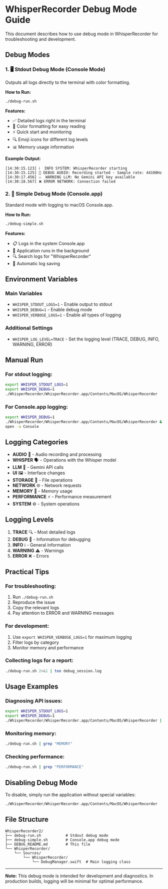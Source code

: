 # WhisperRecorder Debug Mode Guide

This document describes how to use debug mode in WhisperRecorder for troubleshooting and development.

## Debug Modes

### 1. 🖥️ Stdout Debug Mode (Console Mode)

Outputs all logs directly to the terminal with color formatting.

**How to Run:**

```bash
./debug-run.sh
```

**Features:**

- ✅ Detailed logs right in the terminal
- 🎨 Color formatting for easy reading
- ⚡ Quick start and monitoring
- 🔍 Emoji icons for different log levels
- 📊 Memory usage information

**Example Output:**

```
[14:30:15.123] ℹ️  INFO SYSTEM: WhisperRecorder starting
[14:30:15.125] 🐛 DEBUG AUDIO: Recording started - Sample rate: 44100Hz
[14:30:17.456] ⚠️  WARNING LLM: No Gemini API key available
[14:30:18.567] ❌ ERROR NETWORK: Connection failed
```

### 2. 📱 Simple Debug Mode (Console.app)

Standard mode with logging to macOS Console.app.

**How to Run:**

```bash
./debug-simple.sh
```

**Features:**

- 📋 Logs in the system Console.app
- 🔄 Application runs in the background
- 🔍 Search logs for "WhisperRecorder"
- 💾 Automatic log saving

## Environment Variables

### Main Variables

- `WHISPER_STDOUT_LOGS=1` - Enable output to stdout
- `WHISPER_DEBUG=1` - Enable debug mode
- `WHISPER_VERBOSE_LOGS=1` - Enable all types of logging

### Additional Settings

- `WHISPER_LOG_LEVEL=TRACE` - Set the logging level (TRACE, DEBUG, INFO, WARNING, ERROR)

## Manual Run

### For stdout logging:

```bash
export WHISPER_STDOUT_LOGS=1
export WHISPER_DEBUG=1
./WhisperRecorder/WhisperRecorder.app/Contents/MacOS/WhisperRecorder
```

### For Console.app logging:

```bash
export WHISPER_DEBUG=1
./WhisperRecorder/WhisperRecorder.app/Contents/MacOS/WhisperRecorder &
open -a Console
```

## Logging Categories

- **AUDIO** 🎵 - Audio recording and processing
- **WHISPER** 🗣️ - Operations with the Whisper model
- **LLM** 🤖 - Gemini API calls
- **UI** 🖼️ - Interface changes
- **STORAGE** 💾 - File operations
- **NETWORK** 🌐 - Network requests
- **MEMORY** 🧠 - Memory usage
- **PERFORMANCE** ⚡ - Performance measurement
- **SYSTEM** ⚙️ - System operations

## Logging Levels

1. **TRACE** 🔍 - Most detailed logs
2. **DEBUG** 🐛 - Information for debugging
3. **INFO** ℹ️ - General information
4. **WARNING** ⚠️ - Warnings
5. **ERROR** ❌ - Errors

## Practical Tips

### For troubleshooting:

1.  Run `./debug-run.sh`
2.  Reproduce the issue
3.  Copy the relevant logs
4.  Pay attention to ERROR and WARNING messages

### For development:

1.  Use `export WHISPER_VERBOSE_LOGS=1` for maximum logging
2.  Filter logs by category
3.  Monitor memory and performance

### Collecting logs for a report:

```bash
./debug-run.sh 2>&1 | tee debug_session.log
```

## Usage Examples

### Diagnosing API issues:

```bash
export WHISPER_STDOUT_LOGS=1
export WHISPER_DEBUG=1
./WhisperRecorder/WhisperRecorder.app/Contents/MacOS/WhisperRecorder | grep "LLM\|NETWORK"
```

### Monitoring memory:

```bash
./debug-run.sh | grep "MEMORY"
```

### Checking performance:

```bash
./debug-run.sh | grep "PERFORMANCE"
```

## Disabling Debug Mode

To disable, simply run the application without special variables:

```bash
./WhisperRecorder/WhisperRecorder.app/Contents/MacOS/WhisperRecorder
```

## File Structure

```
WhisperRecorder2/
├── debug-run.sh           # Stdout debug mode
├── debug-simple.sh        # Console.app debug mode
├── DEBUG_README.md        # This file
└── WhisperRecorder/
    └── Sources/
        └── WhisperRecorder/
            └── DebugManager.swift  # Main logging class
```

---

**Note:** This debug mode is intended for development and diagnostics. In production builds, logging will be minimal for optimal performance.
